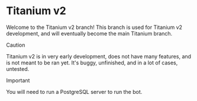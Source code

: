 # Titanium v2

Welcome to the Titanium v2 branch! This branch is used for Titanium v2 development, and will eventually become the main Titanium branch.

> [!CAUTION]
> Titanium v2 is in very early development, does not have many features, and is not meant to be ran yet. It's buggy, unfinished, and in a lot of cases, untested.

> [!IMPORTANT]
> You will need to run a PostgreSQL server to run the bot.
